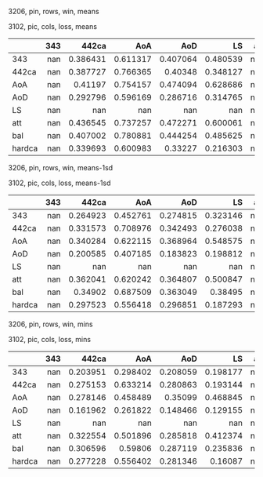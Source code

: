 3206, pin, rows, win, means

3102, pic, cols, loss, means

|        |   343 |      442ca |        AoA |        AoD |         LS |   att |        bal |     hardca |
|:-------|------:|-----------:|-----------:|-----------:|-----------:|------:|-----------:|-----------:|
| 343    |   nan |   0.386431 |   0.611317 |   0.407064 |   0.480539 |   nan |   0.505295 |   0.472897 |
| 442ca  |   nan |   0.387727 |   0.766365 |   0.40348  |   0.348127 |   nan |   0.519551 |   0.410818 |
| AoA    |   nan |   0.41197  |   0.754157 |   0.474094 |   0.628686 |   nan |   0.66481  |   0.559788 |
| AoD    |   nan |   0.292796 |   0.596169 |   0.286716 |   0.314765 |   nan |   0.38645  |   0.301989 |
| LS     |   nan | nan        | nan        | nan        | nan        |   nan | nan        | nan        |
| att    |   nan |   0.436545 |   0.737257 |   0.472271 |   0.600061 |   nan |   0.644029 |   0.537821 |
| bal    |   nan |   0.407002 |   0.780881 |   0.444254 |   0.485625 |   nan |   0.610752 |   0.431532 |
| hardca |   nan |   0.339693 |   0.600983 |   0.33227  |   0.216303 |   nan |   0.363925 |   0.315295 |

3206, pin, rows, win, means-1sd

3102, pic, cols, loss, means-1sd

|        |   343 |      442ca |        AoA |        AoD |         LS |   att |        bal |     hardca |
|:-------|------:|-----------:|-----------:|-----------:|-----------:|------:|-----------:|-----------:|
| 343    |   nan |   0.264923 |   0.452761 |   0.274815 |   0.323146 |   nan |   0.336758 |   0.323741 |
| 442ca  |   nan |   0.331573 |   0.708976 |   0.342493 |   0.276038 |   nan |   0.433876 |   0.367597 |
| AoA    |   nan |   0.340284 |   0.622115 |   0.368964 |   0.548575 |   nan |   0.562023 |   0.461092 |
| AoD    |   nan |   0.200585 |   0.407185 |   0.183823 |   0.198812 |   nan |   0.216598 |   0.211053 |
| LS     |   nan | nan        | nan        | nan        | nan        |   nan | nan        | nan        |
| att    |   nan |   0.362041 |   0.620242 |   0.364807 |   0.500847 |   nan |   0.53115  |   0.455037 |
| bal    |   nan |   0.34902  |   0.687509 |   0.363049 |   0.38495  |   nan |   0.506016 |   0.377346 |
| hardca |   nan |   0.297523 |   0.556418 |   0.296851 |   0.187293 |   nan |   0.330503 |   0.315295 |

3206, pin, rows, win, mins

3102, pic, cols, loss, mins

|        |   343 |      442ca |        AoA |        AoD |         LS |   att |        bal |     hardca |
|:-------|------:|-----------:|-----------:|-----------:|-----------:|------:|-----------:|-----------:|
| 343    |   nan |   0.203951 |   0.298402 |   0.208059 |   0.198177 |   nan |   0.196854 |   0.235123 |
| 442ca  |   nan |   0.275153 |   0.633214 |   0.280863 |   0.193144 |   nan |   0.306578 |   0.32023  |
| AoA    |   nan |   0.278146 |   0.458489 |   0.35099  |   0.468845 |   nan |   0.393959 |   0.403546 |
| AoD    |   nan |   0.161962 |   0.261822 |   0.148466 |   0.129155 |   nan |   0.143527 |   0.211544 |
| LS     |   nan | nan        | nan        | nan        | nan        |   nan | nan        | nan        |
| att    |   nan |   0.322554 |   0.501896 |   0.285818 |   0.412374 |   nan |   0.39763  |   0.407348 |
| bal    |   nan |   0.306596 |   0.59806  |   0.287119 |   0.235836 |   nan |   0.355052 |   0.323139 |
| hardca |   nan |   0.277228 |   0.556402 |   0.281346 |   0.16087  |   nan |   0.323871 |   0.315295 |

